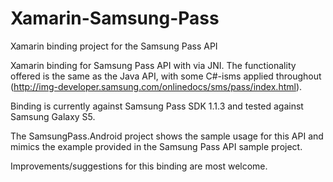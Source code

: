 # Xamarin-Samsung-Pass
Xamarin binding project for the Samsung Pass API

Xamarin binding for Samsung Pass API with via JNI. The functionality offered is the same as the Java API, with some C#-isms applied throughout (http://img-developer.samsung.com/onlinedocs/sms/pass/index.html).

Binding is currently against Samsung Pass SDK 1.1.3 and tested against Samsung Galaxy S5.

The SamsungPass.Android project shows the sample usage for this API and mimics the example provided in the Samsung Pass API sample project.

Improvements/suggestions for this binding are most welcome.
